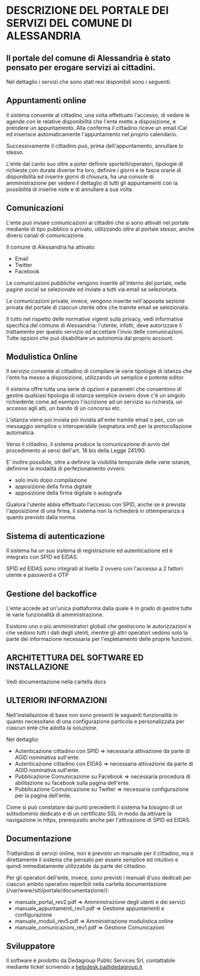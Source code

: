 # DESCRIZIONE DEL PORTALE DEI SERVIZI DEL COMUNE DI ALESSANDRIA
Il portale del comune di Alessandria è stato pensato per erogare servizi ai cittadini.
----------------------

Nel dettaglio i servizi che sono stati resi disponibili sono i seguenti.

## Appuntamenti online
Il sistema consente al cittadino, una volta effettuato l'accesso, di vedere le agende con le relative disponibilità che l'ente mette a disposizione, e prendere un appuntamento. Alla conferma il cittadino riceve un email iCal ed inserisce automaticamente l'appuntamento nel proprio calendario.

Successivamente il cittadino può, prima dell'appuntamento, annullare lo stesso.

L'ente dal canto suo oltre a poter definire sportelli/operatori, tipologie di richieste con durate diverse fra loro, definire i giorni e le fasce orarie di disponibilità ed inserire giorni di chiusura, ha una console di amministrazione per vedere il dettaglio di tutti gli appuntamenti con la possibilità di inserire note e di annullare a sua volta.
## Comunicazioni
L'ente può inviare comunicazioni ai cittadini che si sono attivati nel portale mediante di tipo pubblico o privato, utilizzando oltre al portale stesso, anche diversi canali di comunicazione.

Il comune di Alessandria ha attivato:
* Email
* Twitter
* Facebook

Le comunicazioni pubbliche vengono inserite all'interno del portale, nelle pagine social se selezionate ed inviate a tutti via email se selezionata.

Le comunicazioni private, invece, vengono inserite nell'apposita sezione privata del portale di ciascun utente oltre che tramite email se selezionata.

Il tutto nel rispetto delle normative vigenti sulla privacy, vedi informativa specifica del comune di Alessandria: l'utente, infatti, deve autorizzare il trattamento per questo servizio ed accettare l'invio delle comunicazioni. Tutte opzioni che può disabilitare un autonomia dal proprio account.

## Modulistica Online
Il servizio consente al cittadino di compilare le varie tipologie di istanza che l'ente ha messo a disposizione, utilizzando un semplice e potente editor.

Il sistema offre tutta una serie di opzioni e parametri che consentono di gestire qualsiasi tipologia di istanza semplice ovvero dove c'è un singolo richiedente come ad esempio l'iscrizione ad un servizio su richiesta, un accesso agli atti, un bando di un concorso etc.

L'istanza viene poi inviata poi inviata all'ente tramite email o pec, con un messaggio semplice o interoperabile (segnatura.xml) per la protocollazione automatica.

Verso il cittadino, il sistema produce la comunicazione di avvio del procedimento ai sensi dell'art. 18 bis della Legge 241/90.

E' inoltre possibile, oltre a definire la visibilità temporale delle varie istanze, definirne la modalità di perfezionamento ovvero:
* solo invio dopo compilazione
* apposizione della firma digitale
* apposizione della firma digitale o autografa

Qualora l'utente abbia effettuato l'accesso con SPID, anche se è prevista l'apposizione di una firma, il sistema non la richiederà in ottemperanza a quanto previsto dalla norma.

## Sistema di autenticazione
Il sistema ha un suo sistema di registrazione ed autenticazione ed è integrato con SPID ed EIDAS.

SPID ed EIDAS sono integrati al livello 2 ovvero con l'accesso a 2 fattori: utente e password e OTP

## Gestione del backoffice  
L'ente accede ad un'unica piattaforma dalla quale è in grado di gestire tutte le varie funzionalità di amministrazione.

Esistono uno o più amministratori globali che gestiscono le autorizzazioni e che vedono tutti i dati degli utenti, mentre gli altri operatori vedono solo la parte dei informazione necessaria per l'espletamento delle proprie funzioni.

## ARCHITETTURA DEL SOFTWARE ED INSTALLAZIONE
Vedi documentazione nella cartella docs

## ULTERIORI INFORMAZIONI
Nell'installazione di base non sono presenti le seguenti funzionalità in quanto necessitano di una configurazione particola e personalizzata per ciascun ente che adotta la soluzione.

Nel dettaglio:
* Autenticazione cittadino con SPID => necessaria attivazione da parte di AGID nominativa sull'ente.
* Autenticazione cittadino con EIDAS => necessaria attivazione da parte di AGID nominativa sull'ente.
* Pubblicazione Comunicazione su Facebook => necessaria procedura di abilitazione su facebook sulla pagina dell'ente.
* Pubblicazione Comunicazione su Twitter => necessaria configurazione per la pagina dell'ente.

Come si può constatare dai punti precedenti il sistema ha bisogno di un sottodominio dedicato e di un certificato SSL in modo da attivare la navigazione in https, prerequisito anche per l'attivazione di SPID ed EIDAS.
## Documentazione
Trattandosi di servizi online, non è previsto un manuale per il cittadino, ma è direttamente il sistema che pensato per essere semplice ed intuitivo e quindi immediatamente utilizzabile da parte del cittadino.

Per gli operatori  dell'ente, invece, sono previsti i manuali d'uso dedicati per ciascun ambito operativo reperibili nella cartella documentazione (/var/www/siti/portale/documentazione/):
* manuale_portal_rev2.pdf => Amministrazione degli utenti e dei servizi
* manuale_appuntamenti_rev1.pdf => Gestione appuntamenti e configurazione
* manuale_moduli_rev5.pdf => Amministrazione modulistica online
* manuale_comunicazioni_rev1.pdf  => Gestione Comunicazioni  

## Sviluppatore

Il software è prodotto da Dedagroup Public Services Srl, contattabile mediante ticket scrivendo a helpdesk.pa@dedagroup.it
